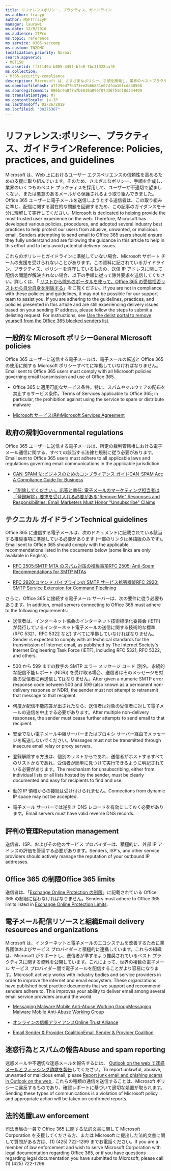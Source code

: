 ```yaml
---
title: リファレンスポリシー、プラクティス、ガイドライン
ms.author: tracyp
author: MSFTTracyP
manager: laurawi
ms.date: 12/9/2016
ms.audience: ITPro
ms.topic: reference
ms.service: O365-seccomp
ms.custom: TN2DMC
localization_priority: Normal
search.appverid:
- MET150
ms.assetid: ff3f140b-b005-445f-bfe0-7bc3f328aaf0
ms.collection:
- M365-security-compliance
description: Microsoft は、さまざまなポリシー、手順を開発し、業界のベストプラクティスをいくつか採用して、ユーザーを不適切な迷惑メールや悪意のあるメールから保護しています。
ms.openlocfilehash: a7f29ed77b373ee2b66831e074fda16fcda30508
ms.sourcegitcommit: 686bc9a8f7a7b6810a096f07d36751d10d334409
ms.translationtype: MT
ms.contentlocale: ja-JP
ms.lasthandoff: 02/26/2019
ms.locfileid: "30276367"
---
```

# <a name="reference-policies-practices-and-guidelines"></a><span data-ttu-id="08eae-103">リファレンス:ポリシー、プラクティス、ガイドライン</span><span class="sxs-lookup"><span data-stu-id="08eae-103">Reference: Policies, practices, and guidelines</span></span>
  
<span data-ttu-id="08eae-p101">Microsoft は、Web 上におけるユーザー エクスペリエンスの信頼性を高めるための支援に取り組んでいます。そのため、さまざまなポリシー、手順を作成し、業界のいくつものベスト プラクティスを採用して、ユーザーが不適切で望ましくない、または悪意のあるメールから保護されるよう取り組んできました。Office 365 ユーザーに電子メールを送信しようとする送信者は、この取り組みに準じ、配信に関する潜在的な問題を回避するため、この記事のガイダンスを十分に理解して実行してください。</span><span class="sxs-lookup"><span data-stu-id="08eae-p101">Microsoft is dedicated to helping provide the most trusted user experience on the web. Therefore, Microsoft has developed various policies, procedures, and adopted several industry best practices to help protect our users from abusive, unwanted, or malicious email. Senders attempting to send email to Office 365 users should ensure they fully understand and are following the guidance in this article to help in this effort and to help avoid potential delivery issues.</span></span>
  
<span data-ttu-id="08eae-p102">これらのポリシーとガイドラインに準拠していない場合、Microsoft サポート チームの支援を受けられないことがあります。この資料に記されているガイドライン、プラクティス、ポリシーを遵守しているものの、送信 IP アドレスに関して配信の問題が解決されない場合、以下の手順に従って除外要求を送信してください。詳しくは、「 [リストから除外のポータルを使って、Office 365 の受信拒否リストから自分自身を削除する](use-the-delist-portal-to-remove-yourself-from-the-office-365-blocked-senders-lis.md)」をご覧ください。</span><span class="sxs-lookup"><span data-stu-id="08eae-p102">If you are not in compliance with these policies and guidelines, it may not be possible for our support team to assist you. If you are adhering to the guidelines, practices, and policies presented in this article and are still experiencing delivery issues based on your sending IP address, please follow the steps to submit a delisting request. For instructions, see [Use the delist portal to remove yourself from the Office 365 blocked senders list](use-the-delist-portal-to-remove-yourself-from-the-office-365-blocked-senders-lis.md).</span></span>
  
## <a name="general-microsoft-policies"></a><span data-ttu-id="08eae-110">一般的な Microsoft ポリシー</span><span class="sxs-lookup"><span data-stu-id="08eae-110">General Microsoft policies</span></span>
<span data-ttu-id="08eae-111"><a name="GenMsftPolicies"> </a></span><span class="sxs-lookup"><span data-stu-id="08eae-111"></span></span>

<span data-ttu-id="08eae-112">Office 365 ユーザーに送信する電子メールは、電子メールの転送と Office 365 の使用に関する Microsoft ポリシーすべてに準拠していなければなりません。</span><span class="sxs-lookup"><span data-stu-id="08eae-112">Email sent to Office 365 users must comply with all Microsoft policies governing email transmission and use of Office 365.</span></span>
  
- <span data-ttu-id="08eae-113">Office 365 に適用可能なサービス条件。特に、スパムやマルウェアの配布を禁止するサービス条件。</span><span class="sxs-lookup"><span data-stu-id="08eae-113">Terms of Services applicable to Office 365; in particular, the prohibition against using the service to spam or distribute malware</span></span>
    
- [<span data-ttu-id="08eae-114">Microsoft サービス規約</span><span class="sxs-lookup"><span data-stu-id="08eae-114">Microsoft Services Agreement</span></span>](https://www.microsoft.com/servicesagreement/)
    
## <a name="governmental-regulations"></a><span data-ttu-id="08eae-115">政府の規制</span><span class="sxs-lookup"><span data-stu-id="08eae-115">Governmental regulations</span></span>
<span data-ttu-id="08eae-116"><a name="GovtRegulations"> </a></span><span class="sxs-lookup"><span data-stu-id="08eae-116"></span></span>

<span data-ttu-id="08eae-117">Office 365 ユーザーに送信する電子メールは、所定の裁判管轄権における電子メール通信に関する、すべての該当する法律と規制に従う必要があります。</span><span class="sxs-lookup"><span data-stu-id="08eae-117">Email sent to Office 365 users must adhere to all applicable laws and regulations governing email communications in the applicable jurisdiction.</span></span>
  
- [<span data-ttu-id="08eae-118">CAN-SPAM 法:ビジネスのためのコンプライアンス ガイド</span><span class="sxs-lookup"><span data-stu-id="08eae-118">CAN-SPAM Act: A Compliance Guide for Business</span></span>](https://www.ftc.gov/tips-advice/business-center/guidance/can-spam-act-compliance-guide-business)
    
- [<span data-ttu-id="08eae-119">「削除してください」。応答と責任: 電子メールのマーケティング担当者は「登録解除」要求を受け入れる必要がある</span><span class="sxs-lookup"><span data-stu-id="08eae-119">"Remove Me" Responses and Responsibilities: Email Marketers Must Honor "Unsubscribe" Claims</span></span>](https://www.lawpublish.com/ftc-emai-marketers-unsubscribe-claims.mdl)
    
## <a name="technical-guidelines"></a><span data-ttu-id="08eae-120">テクニカル ガイドライン</span><span class="sxs-lookup"><span data-stu-id="08eae-120">Technical guidelines</span></span>
<span data-ttu-id="08eae-121"><a name="TechGuidelines"> </a></span><span class="sxs-lookup"><span data-stu-id="08eae-121"></span></span>

<span data-ttu-id="08eae-122">Office 365 に送信する電子メールは、次のドキュメントに記載されている該当する推奨事項に準拠している必要があります (一部のリンクは英語版のみです)。</span><span class="sxs-lookup"><span data-stu-id="08eae-122">Email sent to Office 365 should comply with the applicable recommendations listed in the documents below (some links are only available in English).</span></span>
  
- [<span data-ttu-id="08eae-123">RFC 2505:SMTP MTA のスパム対策の推奨事項</span><span class="sxs-lookup"><span data-stu-id="08eae-123">RFC 2505: Anti-Spam Recommendations for SMTP MTAs</span></span>](https://www.ietf.org/rfc/rfc2505.txt)
    
- [<span data-ttu-id="08eae-124">RFC 2920:コマンド パイプラインの SMTP サービス拡張機能</span><span class="sxs-lookup"><span data-stu-id="08eae-124">RFC 2920: SMTP Service Extension for Command Pipelining</span></span>](https://www.ietf.org/rfc/rfc2920.txt)
    
<span data-ttu-id="08eae-125">さらに、Office 365 に接続する電子メール サーバーは、次の要件に従う必要もあります。</span><span class="sxs-lookup"><span data-stu-id="08eae-125">In addition, email servers connecting to Office 365 must adhere to the following requirements:</span></span>
  
- <span data-ttu-id="08eae-126">送信者は、インターネット協会のインターネット技術標準化委員会 (IETF) が発行しているインターネット電子メールの送信に関する技術的な標準 (RFC 5321、RFC 5322 など) すべてに準拠していなければなりません。</span><span class="sxs-lookup"><span data-stu-id="08eae-126">Sender is expected to comply with all technical standards for the transmission of Internet email, as published by The Internet Society's Internet Engineering Task Force (IETF), including RFC 5321, RFC 5322, and others.</span></span> 
    
- <span data-ttu-id="08eae-127">500 から 599 までの数字の SMTP エラー メッセージ コード (別名、永続的な配信不能レポート (NDR)) を受け取る場合、送信者はそのメッセージを対象の受信者に再送信してはなりません。</span><span class="sxs-lookup"><span data-stu-id="08eae-127">After given a numeric SMTP error response code between 500 and 599 (also known as a permanent non-delivery response or NDR), the sender must not attempt to retransmit that message to that recipient.</span></span>
    
- <span data-ttu-id="08eae-128">何度か配信不能応答が出されたなら、送信者は対象の受信者に対して電子メールの送信を中止する必要があります。</span><span class="sxs-lookup"><span data-stu-id="08eae-128">After multiple non-delivery responses, the sender must cease further attempts to send email to that recipient.</span></span>
    
- <span data-ttu-id="08eae-129">安全でない電子メール中継サーバーまたはプロキシ サーバー経由でメッセージを転送しないでください。</span><span class="sxs-lookup"><span data-stu-id="08eae-129">Messages must not be transmitted through insecure email relay or proxy servers.</span></span>
    
- <span data-ttu-id="08eae-130">登録解除する方法は、個別のリストからであれ、送信者がホストするすべてのリストからであれ、受信者が簡単に見つけて実行できるように明記されている必要があります。</span><span class="sxs-lookup"><span data-stu-id="08eae-130">The mechanism for unsubscribing, either from individual lists or all lists hosted by the sender, must be clearly documented and easy for recipients to find and use.</span></span>
    
- <span data-ttu-id="08eae-131">動的 IP 領域からの接続は受け付けられません。</span><span class="sxs-lookup"><span data-stu-id="08eae-131">Connections from dynamic IP space may not be accepted.</span></span>
    
- <span data-ttu-id="08eae-132">電子メール サーバーでは逆引き DNS レコードを有効にしておく必要があります。</span><span class="sxs-lookup"><span data-stu-id="08eae-132">Email servers must have valid reverse DNS records.</span></span>
    
## <a name="reputation-management"></a><span data-ttu-id="08eae-133">評判の管理</span><span class="sxs-lookup"><span data-stu-id="08eae-133">Reputation management</span></span>
<span data-ttu-id="08eae-134"><a name="RepManagement"> </a></span><span class="sxs-lookup"><span data-stu-id="08eae-134"></span></span>

<span data-ttu-id="08eae-135">送信者、ISP、およびその他のサービス プロバイダーは、積極的に、外部 IP アドレスの評価を管理する必要があります。</span><span class="sxs-lookup"><span data-stu-id="08eae-135">Senders, ISP's, and other service providers should actively manage the reputation of your outbound IP addresses.</span></span>
  
## <a name="office-365-limits"></a><span data-ttu-id="08eae-136">Office 365 の制限</span><span class="sxs-lookup"><span data-stu-id="08eae-136">Office 365 limits</span></span>
<span data-ttu-id="08eae-137"><a name="sectionSection4"> </a></span><span class="sxs-lookup"><span data-stu-id="08eae-137"></span></span>

<span data-ttu-id="08eae-138">送信者は、「[Exchange Online Protection の制限](https://technet.microsoft.com/library/exchange-online-protection-limits.aspx)」に記載されている Office 365 の制限に従わなければなりません。</span><span class="sxs-lookup"><span data-stu-id="08eae-138">Senders must adhere to Office 365 limits listed in [Exchange Online Protection Limits](https://technet.microsoft.com/library/exchange-online-protection-limits.aspx).</span></span>
  
## <a name="email-delivery-resources-and-organizations"></a><span data-ttu-id="08eae-139">電子メール配信リソースと組織</span><span class="sxs-lookup"><span data-stu-id="08eae-139">Email delivery resources and organizations</span></span>
<span data-ttu-id="08eae-140"><a name="sectionSection5"> </a></span><span class="sxs-lookup"><span data-stu-id="08eae-140"></span></span>

<span data-ttu-id="08eae-p103">Microsoft は、インターネットと電子メールのエコシステムを改善するために業界団体およびサービス プロバイダーと積極的に連携しています。これらの組織は、Microsoft がサポートし、送信者が準ずるよう推奨されているベスト プラクティスに関する資料を公開しています。これによって、世界の複数の電子メール サービス プロバイダー間で電子メールを配信することがより容易になります。</span><span class="sxs-lookup"><span data-stu-id="08eae-p103">Microsoft actively works with industry bodies and service providers in order to improve the internet and email ecosystem. These organizations have published best practice documents that we support and recommend senders adhere to. This improves your ability to deliver email among several email service providers around the world.</span></span>
  
- [<span data-ttu-id="08eae-144">Messaging Malware Mobile Anti-Abuse Working Group</span><span class="sxs-lookup"><span data-stu-id="08eae-144">Messaging Malware Mobile Anti-Abuse Working Group</span></span>](https://www.m3aawg.org/)
    
- [<span data-ttu-id="08eae-145">オンラインの信頼アライアンス</span><span class="sxs-lookup"><span data-stu-id="08eae-145">Online Trust Alliance </span></span>](https://www.otalliance.org/resources)
    
- [<span data-ttu-id="08eae-146">Email Sender &amp; Provider Coalition</span><span class="sxs-lookup"><span data-stu-id="08eae-146">Email Sender &amp; Provider Coalition</span></span>](http://www.espcoalition.org/)
    
## <a name="abuse-and-spam-reporting"></a><span data-ttu-id="08eae-147">迷惑行為とスパムの報告</span><span class="sxs-lookup"><span data-stu-id="08eae-147">Abuse and spam reporting</span></span>
<span data-ttu-id="08eae-148"><a name="AbuseSpamReports"> </a></span><span class="sxs-lookup"><span data-stu-id="08eae-148"></span></span>

<span data-ttu-id="08eae-149">迷惑メールや不適切な迷惑メールを報告するには、 [Outlook on the web で迷惑メールとフィッシング詐欺を報告](report-junk-email-and-phishing-scams-in-outlook-on-the-web-eop.md)してください。</span><span class="sxs-lookup"><span data-stu-id="08eae-149">To report unlawful, abusive, unwanted or malicious email, please [Report junk email and phishing scams in Outlook on the web ](report-junk-email-and-phishing-scams-in-outlook-on-the-web-eop.md).</span></span> <span data-ttu-id="08eae-150">これらの種類の通信を送信することは、Microsoft ポリシーに違反するものであり、確認レポートに基づいて適切な処置が取られます。</span><span class="sxs-lookup"><span data-stu-id="08eae-150">Sending these types of communications is a violation of Microsoft policy and appropriate action will be taken on confirmed reports.</span></span>
  
## <a name="law-enforcement"></a><span data-ttu-id="08eae-151">法的処置</span><span class="sxs-lookup"><span data-stu-id="08eae-151">Law enforcement</span></span>
<span data-ttu-id="08eae-152"><a name="sectionSection7"> </a></span><span class="sxs-lookup"><span data-stu-id="08eae-152"></span></span>

<span data-ttu-id="08eae-153">司法当局の一員で Office 365 に関する法的文書に関して Microsoft Corporation を支援してくださる方、または Microsoft に提出した法的文書に関して質問がある方は、(1) (425) 722-1299 までお電話ください。</span><span class="sxs-lookup"><span data-stu-id="08eae-153">If you are a member of law enforcement and wish to serve Microsoft Corporation with legal documentation regarding Office 365, or if you have questions regarding legal documentation you have submitted to Microsoft, please call (1) (425) 722-1299.</span></span>
  

